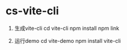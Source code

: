 # cs-vite-cli


1. 生成vite-cli
cd vite-cli
npm install
npm link

2. 运行demo
cd vite-demo
npm install
vite-cli
